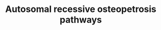 ---
annotations:
- id: DOID:0110943
  parent: genetic disease
  type: Disease Ontology
  value: autosomal recessive osteopetrosis 2
- id: DOID:0111542
  parent: genetic disease
  type: Disease Ontology
  value: familial expansile osteolysis
- id: DOID:0110939
  parent: genetic disease
  type: Disease Ontology
  value: autosomal recessive osteopetrosis 5
- id: DOID:0110945
  parent: genetic disease
  type: Disease Ontology
  value: autosomal recessive osteopetrosis 6
- id: DOID:0110946
  parent: genetic disease
  type: Disease Ontology
  value: autosomal recessive osteopetrosis 7
- id: DOID:0110941
  parent: genetic disease
  type: Disease Ontology
  value: autosomal recessive osteopetrosis 3
- id: DOID:0110944
  parent: genetic disease
  type: Disease Ontology
  value: autosomal recessive osteopetrosis 4
- id: DOID:0110942
  parent: genetic disease
  type: Disease Ontology
  value: autosomal recessive osteopetrosis 1
- id: PW:0000003
  parent: signaling pathway
  type: Pathway Ontology
  value: signaling pathway
- id: DOID:0110940
  parent: genetic disease
  type: Disease Ontology
  value: autosomal recessive osteopetrosis 8
- id: CL:0000092
  parent: animal cell
  type: Cell Type Ontology
  value: osteoclast
authors:
- Rlee
- Khanspers
- Egonw
- Eweitz
citedin:
- link: PMC12106470
  title: 'Glypican-3 regulated epithelial mesenchymal transformation-related genes
    in osteosarcoma: based on comprehensive tumor microenvironment profiling (2025)'
communities:
- SkeletalDysplasia
description: 'Taken from Osteopetrosis: genetics, treatment and new insights into
  osteoclast function by [Cristina Sobacchi, Ansgar Schulz, Fraser P. Coxon, Anna
  Villa and Miep H. Helfrich](https://www.ncbi.nlm.nih.gov/pubmed/23877423).  The
  osteopetroses are genetic diseases characterized by increased bone mass and density
  due to a failure in bone resorption. Two major forms can be distinguished on the
  basis of their mode of inheritance: autosomal dominant osteopetrosis (ADO, formerly
  known as Albers-Schönberg disease), is usually considered an adult-onset, more benign
  form (and has been comprehensively reviewed elsewhere); whereas autosomal recessive
  osteopetrosis (ARO), also termed malignant infantile osteopetrosis, presents soon
  after birth, is often severe and leads to death if left untreated.  Mechanisms underlying
  osteoclast-‑rich ARO: Ruffled border formation and bone resorption by osteoclasts
  are dependent on secretory lysosome trafficking. Genes implicated in osteoclast-‑rich
  autosomal recessive osteopetrosis encode proteins that localize to secretory lysosomes
  in osteoclasts. TCIRG1 encodes the a3 subunit of the V0 complex, part of the V‑ATPase
  proton pump that acidifies endosomes and lysosomes; CLCN7 encodes ClC‑7, the Cl–
  antiporter responsible for increasing lumenal Cl– concentration; OSTM1 encodes the
  β‑subunit of CIC‑7; PLEKHM1 encodes a cytosolic protein that binds to the active
  (GTP-‑bound) form of Rab7, which is associated with late endosomes and lysosomes;
  and SNX10 encodes sorting nexin 10, which localizes to endosomes via a phosphoinositide-‑binding
  PX domain. This domain also interacts with the V1 complex D subunit of V‑ATPase,
  raising the possibility that SNX10 is involved in trafficking of V‑ATPase. ARO-‑causing
  mutations in all five genes disrupt trafficking of secretory lysosomes, thereby
  impairing ruffled-‑border formation and bone resorption. Osteoclast formation and
  adhesion to bone through the sealing zone are unaffected.  Mechanisms underlying
  osteoclast-‑poor ARO: Osteoclastogenesis is dependent on the RANK signalling pathway.
  In normal osteoclasts, binding of RANKL recruits TRAF6, which releases NFκB from
  its phosphorylated inhibitor IκB. NFκB translocates to the nucleus and regulates
  transcription of key osteoclast genes. Osteopetrosis-‑causing mutations in TNFRSF11A
  (which encodes RANK) either reduce protein expression at the plasma membrane  or
  impair RANKL binding, which leads to the loss of NFκB signalling and prevents differentiation
  and fusion of osteoclast precursors. Similarly, osteoclast differentiation defects
  are seen if osteopetrosis-‑causing mutations in TNFSF11 (which encodes RANKL) are
  present. Mutations identified so far lead to reduced RANKL trimerization or impaired
  RANK binding. Osteoclast formation studies in vitro reveal these two distinct osteoclast-‑poor
  forms of ARO: those in which osteoclastogenesis cannot be induced by synthetic RANKL
  (TNFRSF11A-‑related ARO) and those in which osteoclastogenesis can be induced by
  synthetic RANKL, resulting in osteoclasts that function normally (TNFSF11-‑related
  ARO).   Linked with a dotted arrow to the GeneProduct nodes are diseases caused
  by mutation in the respective gene.'
last-edited: 2025-10-01
ndex: 238d70a3-8b6d-11eb-9e72-0ac135e8bacf
organisms:
- Homo sapiens
redirect_from:
- /index.php/Pathway:WP4788
- /instance/WP4788
- /instance/WP4788_r140664
revision: r140664
schema-jsonld:
- '@context': https://schema.org/
  '@id': https://wikipathways.github.io/pathways/WP4788.html
  '@type': Dataset
  creator:
    '@type': Organization
    name: WikiPathways
  description: 'Taken from Osteopetrosis: genetics, treatment and new insights into
    osteoclast function by [Cristina Sobacchi, Ansgar Schulz, Fraser P. Coxon, Anna
    Villa and Miep H. Helfrich](https://www.ncbi.nlm.nih.gov/pubmed/23877423).  The
    osteopetroses are genetic diseases characterized by increased bone mass and density
    due to a failure in bone resorption. Two major forms can be distinguished on the
    basis of their mode of inheritance: autosomal dominant osteopetrosis (ADO, formerly
    known as Albers-Schönberg disease), is usually considered an adult-onset, more
    benign form (and has been comprehensively reviewed elsewhere); whereas autosomal
    recessive osteopetrosis (ARO), also termed malignant infantile osteopetrosis,
    presents soon after birth, is often severe and leads to death if left untreated.  Mechanisms
    underlying osteoclast-‑rich ARO: Ruffled border formation and bone resorption
    by osteoclasts are dependent on secretory lysosome trafficking. Genes implicated
    in osteoclast-‑rich autosomal recessive osteopetrosis encode proteins that localize
    to secretory lysosomes in osteoclasts. TCIRG1 encodes the a3 subunit of the V0
    complex, part of the V‑ATPase proton pump that acidifies endosomes and lysosomes;
    CLCN7 encodes ClC‑7, the Cl– antiporter responsible for increasing lumenal Cl–
    concentration; OSTM1 encodes the β‑subunit of CIC‑7; PLEKHM1 encodes a cytosolic
    protein that binds to the active (GTP-‑bound) form of Rab7, which is associated
    with late endosomes and lysosomes; and SNX10 encodes sorting nexin 10, which localizes
    to endosomes via a phosphoinositide-‑binding PX domain. This domain also interacts
    with the V1 complex D subunit of V‑ATPase, raising the possibility that SNX10
    is involved in trafficking of V‑ATPase. ARO-‑causing mutations in all five genes
    disrupt trafficking of secretory lysosomes, thereby impairing ruffled-‑border
    formation and bone resorption. Osteoclast formation and adhesion to bone through
    the sealing zone are unaffected.  Mechanisms underlying osteoclast-‑poor ARO:
    Osteoclastogenesis is dependent on the RANK signalling pathway. In normal osteoclasts,
    binding of RANKL recruits TRAF6, which releases NFκB from its phosphorylated inhibitor
    IκB. NFκB translocates to the nucleus and regulates transcription of key osteoclast
    genes. Osteopetrosis-‑causing mutations in TNFRSF11A (which encodes RANK) either
    reduce protein expression at the plasma membrane  or impair RANKL binding, which
    leads to the loss of NFκB signalling and prevents differentiation and fusion of
    osteoclast precursors. Similarly, osteoclast differentiation defects are seen
    if osteopetrosis-‑causing mutations in TNFSF11 (which encodes RANKL) are present.
    Mutations identified so far lead to reduced RANKL trimerization or impaired RANK
    binding. Osteoclast formation studies in vitro reveal these two distinct osteoclast-‑poor
    forms of ARO: those in which osteoclastogenesis cannot be induced by synthetic
    RANKL (TNFRSF11A-‑related ARO) and those in which osteoclastogenesis can be induced
    by synthetic RANKL, resulting in osteoclasts that function normally (TNFSF11-‑related
    ARO).   Linked with a dotted arrow to the GeneProduct nodes are diseases caused
    by mutation in the respective gene.'
  keywords:
  - CLCN7
  - Cl⁻
  - H⁺
  - IKBKB
  - NFKB1
  - OSTM1
  - PLEKHM1
  - RAB7A
  - SNX10
  - TCIRG1
  - TNFRSF11A
  - TNFSF11
  - TRAF6
  license: CC0
  name: Autosomal recessive osteopetrosis pathways
seo: CreativeWork
title: Autosomal recessive osteopetrosis pathways
wpid: WP4788
---